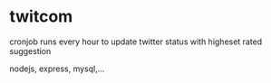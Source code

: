 # twitcom
cronjob runs every hour to update twitter status with higheset rated suggestion

nodejs, express, mysql,...
